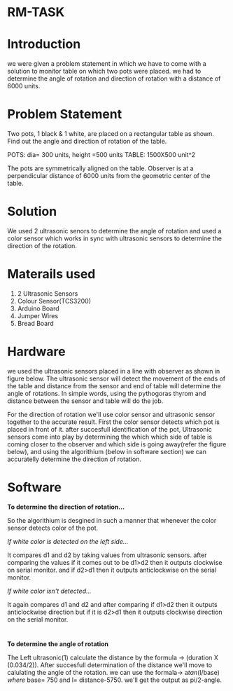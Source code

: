 # RM-TASK
# Introduction 
we were given a problem statement in which we have to come with a solution to monitor table on which two pots were placed.
we had to determine the angle of rotation and direction of rotation with a distance of 6000 units.
 
# Problem Statement
Two pots, 1 black & 1 white, are placed on a rectangular table as shown. Find out the angle and direction of rotation of the table.

POTS: dia= 300 units, height =500 units
TABLE: 1500X500 unit^2

The pots are symmetrically aligned on the table.
Observer is at a perpendicular distance of 6000 units from the geometric center of the table.

# 
# Solution
We used 2 ultrasonic senors to determine the angle of rotation and used a color sensor which works in sync with ultrasonic sensors to determine the direction of the rotation. 
# 

# Materails used
  1. 2 Ultrasonic Sensors
  2. Colour Sensor(TCS3200)
  3. Arduino Board
  4. Jumper Wires
  5. Bread Board
# 
# Hardware
we used the ultrasonic sensors placed in a line with observer as shown in figure below. The ultrasonic sensor will detect the movement of the ends of the table and distance from the sensor and end of table will determine the angle of rotations. 
In simple words, using the pythogoras thyrom and distance between the sensor and table will do the job.
 
For the direction of rotation we'll use color sensor and ultrasonic sensor together to the accurate result.
First the color sensor detects which pot is placed in front of it.
after succesfull identification of the pot, Ultrasonic sensors come into play by determining the which which side of table is coming closer to the observer and which side is going away(refer the figure below),
and using the algorithium (below in software section) we can accuratelly determine the direction of rotation.  

# Software

**To determine the direction of rotation...**

So the algorithium is desgined in such a manner that whenever the color sensor detects color of the pot.

*If white color is detected on the left side...*
 
It compares d1 and d2 by taking values from ultrasonic sensors. after comparing the values if it comes out to be d1>d2 then it outputs clockwise on serial monitor. and if d2>d1 then it outputs anticlockwise on the serial monitor.

*If white color isn't detected...*

It again compares d1 and d2 and after comparing if d1>d2 then it outputs anticlockwise direction but if it is d2>d1 then it outputs clockwise direction on the serial monitor.
#
**To determine the angle of rotation**

The Left ultrasonic(1) calculate the distance by the formula -> (duration X (0.034/2)). After succesfull determination of the distance we'll move to calulating the angle of the rotation.
we can use the formala-> a*tan*(l/base) *where* base= 750 and l= distance-5750.
we'll get the output as pi/2-angle.

